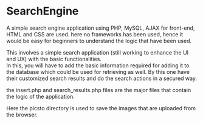 # SearchEngine
A simple search engine application using PHP, MySQL, AJAX
for front-end, HTML and CSS are used.
here no frameworks has been used, hence it would be easy for beginners to understand the logic that have been used.

This involves a simple search application (still working to enhance the UI and UX) with the basic functionalities.  
In this, you will have to add the basic information required for adding it to the database which could be used for retrieving as well.
By this one have their customized search results and do the search actions in a secured way.

the insert.php and search_results.php files are the major files that contain the logic of the application.

Here the picsto directory is used to save the images that are uploaded from the browser.